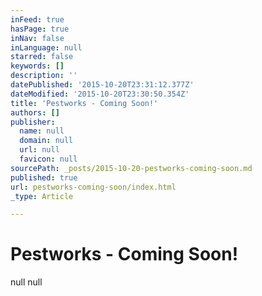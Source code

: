 ```yaml
---
inFeed: true
hasPage: true
inNav: false
inLanguage: null
starred: false
keywords: []
description: ''
datePublished: '2015-10-20T23:31:12.377Z'
dateModified: '2015-10-20T23:30:50.354Z'
title: 'Pestworks - Coming Soon!'
authors: []
publisher:
  name: null
  domain: null
  url: null
  favicon: null
sourcePath: _posts/2015-10-20-pestworks-coming-soon.md
published: true
url: pestworks-coming-soon/index.html
_type: Article

---
```

# Pestworks - Coming Soon!
null
null